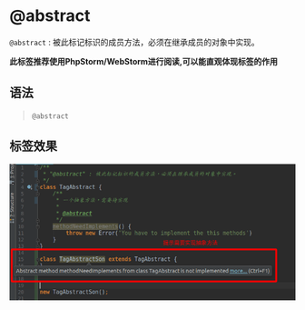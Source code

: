 # @abstract

`@abstract` : 被此标记标识的成员方法，必须在继承成员的对象中实现。

**此标签推荐使用PhpStorm/WebStorm进行阅读,可以能直观体现标签的作用**

## 语法

> `@abstract`

## 标签效果

![demo.jpg](./docs/demo.png)

